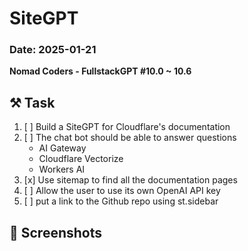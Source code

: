 # SiteGPT

### Date: 2025-01-21

**Nomad Coders - FullstackGPT #10.0 ~ 10.6**

## ⚒️ Task
1. [ ] Build a SiteGPT for Cloudflare's documentation
2. [ ] The chat bot should be able to answer questions
   - AI Gateway
   - Cloudflare Vectorize
   - Workers AI
3. [x] Use sitemap to find all the documentation pages
4. [ ] Allow the user to use its own OpenAI API key
5. [ ] put a link to the Github repo using st.sidebar

## 📸 Screenshots
